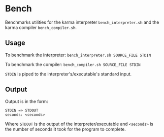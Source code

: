
# Bench

Benchmarks utilities for the karma interpreter `bench_interpreter.sh` and the
karma compiler `bench_compiler.sh`.


## Usage

To benchmark the interpreter: `bench_interpreter.sh SOURCE_FILE STDIN`

To benchmark the compiler: `bench_compiler.sh SOURCE_FILE STDIN`

`STDIN` is piped to the interpreter's/executable's standard input.

## Output

Output is in the form:
```
STDIN => STDOUT
seconds: <seconds>
```
Where `STDOUT` is the output of the interpreter/executable and `<seconds>` is
the number of seconds it took for the program to complete.
